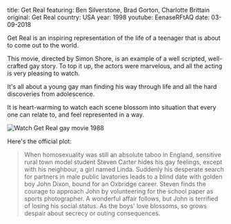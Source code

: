 title: Get Real
featuring: Ben Silverstone, Brad Gorton, Charlotte Brittain
original: Get Real
country: USA
year: 1998
youtube: EenaseRFtAQ
date: 03-09-2018

Get Real is an inspiring representation of the life of a teenager that is about to come out to the world.

This movie, directed by  Simon Shore, is an example of a well scripted, well-crafted gay story. To top it up, the actors were marvelous, and all the acting is very pleasing to watch.

It's all about a young gay man finding his way through life and all the hard discoveries from adolescence. 

It is heart-warming to watch each scene blossom into situation that every one can relate to, and feel represented in a way.

![Watch Get Real gay movie 1988]({filename}/images/getreal.png)

Here's the official plot:

>  When homosexuality was still an absolute taboo in England, sensitive  rural town model student Steven Carter hides his gay feelings, except  with his neighbour, a girl named Linda. Suddenly his desperate search  for partners in male public lavatories leads to a blind date with golden  boy John Dixon, bound for an Oxbridge career. Steven finds the courage  to approach John by volunteering for the school paper as sports  photographer. A wonderful affair follows, but John is terrified of  losing his social status. As the boys' love blossoms, so grows despair  about secrecy or outing consequences. 

